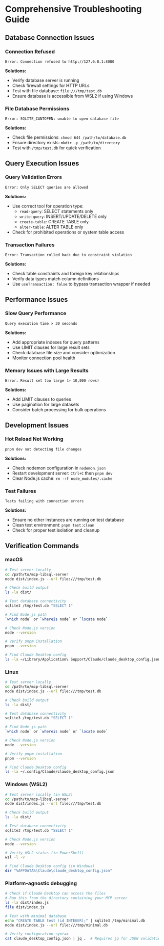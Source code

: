 # Comprehensive Troubleshooting Guide

## Database Connection Issues

### Connection Refused
```
Error: Connection refused to http://127.0.0.1:8080
```
**Solutions:**
- Verify database server is running
- Check firewall settings for HTTP URLs
- Test with file database: `file:///tmp/test.db`
- Ensure database is accessible from WSL2 if using Windows

### File Database Permissions
```
Error: SQLITE_CANTOPEN: unable to open database file
```
**Solutions:**
- Check file permissions: `chmod 644 /path/to/database.db`
- Ensure directory exists: `mkdir -p /path/to/directory`
- Test with `/tmp/test.db` for quick verification

## Query Execution Issues

### Query Validation Errors
```
Error: Only SELECT queries are allowed
```
**Solutions:**
- Use correct tool for operation type:
  - `read-query`: SELECT statements only
  - `write-query`: INSERT/UPDATE/DELETE only
  - `create-table`: CREATE TABLE only
  - `alter-table`: ALTER TABLE only
- Check for prohibited operations or system table access

### Transaction Failures
```
Error: Transaction rolled back due to constraint violation
```
**Solutions:**
- Check table constraints and foreign key relationships
- Verify data types match column definitions
- Use `useTransaction: false` to bypass transaction wrapper if needed

## Performance Issues

### Slow Query Performance
```
Query execution time > 30 seconds
```
**Solutions:**
- Add appropriate indexes for query patterns
- Use LIMIT clauses for large result sets
- Check database file size and consider optimization
- Monitor connection pool health

### Memory Issues with Large Results
```
Error: Result set too large (> 10,000 rows)
```
**Solutions:**
- Add LIMIT clauses to queries
- Use pagination for large datasets
- Consider batch processing for bulk operations

## Development Issues

### Hot Reload Not Working
```
pnpm dev not detecting file changes
```
**Solutions:**
- Check nodemon configuration in `nodemon.json`
- Restart development server: `Ctrl+C` then `pnpm dev`
- Clear Node.js cache: `rm -rf node_modules/.cache`

### Test Failures
```
Tests failing with connection errors
```
**Solutions:**
- Ensure no other instances are running on test database
- Clean test environment: `pnpm test:clean`
- Check for proper test isolation and cleanup

## Verification Commands

### macOS
```bash
# Test server locally
cd /path/to/mcp-libsql-server
node dist/index.js --url file:///tmp/test.db

# Check build output
ls -la dist/

# Test database connectivity
sqlite3 /tmp/test.db "SELECT 1"

# Find Node.js path
`which node` or `whereis node` or `locate node`

# Check Node.js version
node --version

# Verify pnpm installation
pnpm --version

# Find Claude Desktop config
ls -la ~/Library/Application\ Support/Claude/claude_desktop_config.json
```

### Linux
```bash
# Test server locally
cd /path/to/mcp-libsql-server
node dist/index.js --url file:///tmp/test.db

# Check build output
ls -la dist/

# Test database connectivity
sqlite3 /tmp/test.db "SELECT 1"

# Find Node.js path
`which node` or `whereis node` or `locate node`

# Check Node.js version
node --version

# Verify pnpm installation
pnpm --version

# Find Claude Desktop config
ls -la ~/.config/Claude/claude_desktop_config.json
```

### Windows (WSL2)
```bash
# Test server locally (in WSL2)
cd /path/to/mcp-libsql-server
node dist/index.js --url file:///tmp/test.db

# Check build output
ls -la dist/

# Test database connectivity
sqlite3 /tmp/test.db "SELECT 1"

# Check Node.js version
node --version

# Verify WSL2 status (in PowerShell)
wsl -l -v

# Find Claude Desktop config (in Windows)
dir "%APPDATA%\Claude\claude_desktop_config.json"
```

### Platform-agnostic debugging
```bash
# Check if Claude Desktop can access the files
# Run this from the directory containing your MCP server
ls -la dist/index.js
file dist/index.js

# Test with minimal database
echo "CREATE TABLE test (id INTEGER);" | sqlite3 /tmp/minimal.db
node dist/index.js --url file:///tmp/minimal.db

# Verify configuration syntax
cat claude_desktop_config.json | jq .  # Requires jq for JSON validation
```